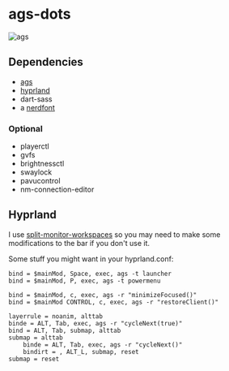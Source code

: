 # ags-dots

![ags](https://github.com/ddmetz/ags-dots/assets/77217897/77f812a5-770c-4c10-a387-d8afb605d6b2)

## Dependencies

- [ags](https://github.com/Aylur/ags)
- [hyprland](https://github.com/hyprwm/Hyprland)
- dart-sass
- a [nerdfont](https://www.nerdfonts.com/)

### Optional

- playerctl
- gvfs
- brightnessctl
- swaylock
- pavucontrol
- nm-connection-editor

## Hyprland

I use [split-monitor-workspaces](https://github.com/Duckonaut/split-monitor-workspaces) so you may need to make some modifications to the bar if you don't use it.

Some stuff you might want in your hyprland.conf:

```
bind = $mainMod, Space, exec, ags -t launcher
bind = $mainMod, P, exec, ags -t powermenu

bind = $mainMod, c, exec, ags -r "minimizeFocused()"
bind = $mainMod CONTROL, c, exec, ags -r "restoreClient()"

layerrule = noanim, alttab
binde = ALT, Tab, exec, ags -r "cycleNext(true)"
bind = ALT, Tab, submap, alttab
submap = alttab
    binde = ALT, Tab, exec, ags -r "cycleNext()"
    bindirt = , ALT_L, submap, reset
submap = reset

```
